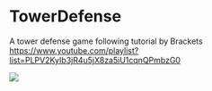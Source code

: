 # TowerDefense
 A tower defense game following tutorial by Brackets  
 https://www.youtube.com/playlist?list=PLPV2KyIb3jR4u5jX8za5iU1cqnQPmbzG0



![](C:\Users\Wangle\Desktop\ZyllenGames.png)